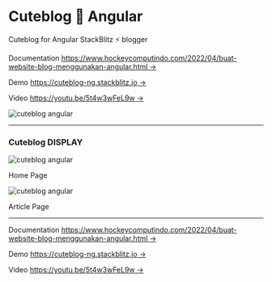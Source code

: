 # Cuteblog 🥳 Angular

Cuteblog for Angular StackBlitz ⚡️ blogger

Documentation [https://www.hockeycomputindo.com/2022/04/buat-website-blog-menggunakan-angular.html →](https://www.hockeycomputindo.com/2022/04/buat-website-blog-menggunakan-angular.html)

Demo [https://cuteblog-ng.stackblitz.io →](https://cuteblog-ng.stackblitz.io/)

Video [https://youtu.be/5t4w3wFeL9w →](https://youtu.be/5t4w3wFeL9w)

![cuteblog angular](https://blogger.googleusercontent.com/img/b/R29vZ2xl/AVvXsEg5XNMWFEvuE1oGA-K8vzGczGNeO3aMjwScKt5TDpPX2xqNWt2Cgq9Aujtm-8ZsjHc12FXc1UOybRRRfpwji8MpLuD_9cY_VD7JTuV8l-7T7klVqOUx5sY0haNkKvTPiAaSDvVOxMauTg5YiYWyKwq3ZSC0_ZZmaKPk4IrzTD9ma7unBDZe5I8JiT5tqw/s1920/free%20download%20cara%20membuat%20website%20blog%20angular.jpg)

---

### Cuteblog DISPLAY

![cuteblog angular](<https://blogger.googleusercontent.com/img/b/R29vZ2xl/AVvXsEj3YkJY5-04fEUVixbHNUN-m42rRfIDw6xtp6auHKCYT8oZMH5_Jf__i6o9uwXCo14s7csSh8RAu2NkyMTMrBg8fMfx438poA5lfoTPioVrQCwjMctIgUwsl4KOa9N3ghKq7cqQoPjU2BBwFNhaiNm2nLk8aCL81EQMiNqfrp36xZwhuByHRPuttq1ogQ/s1652/angular%20blog%20source%20code%20free%20download%20with%20cuteblog%20for%20angular%20(1).png>)

Home Page

![cuteblog angular](<https://blogger.googleusercontent.com/img/b/R29vZ2xl/AVvXsEi9Kn8cIxe9ZkxlF9YW7y_JFz9T1RV46T1F5fbnZPr9sy19KmLnNnnm22aM7gKZyt0iqvlbBUoeLDpKJC_5gJ-dW_zQnK9h2zNTXczj48a1JLuA702qeGJzlN8Tzj-P5R8q2O0mZbPtY6Qn8UAp7sibWJevfWHfGK7rul3bSP33hhsQdIASbxawDEeqqg/s1716/angular%20blog%20source%20code%20free%20download%20with%20cuteblog%20for%20angular%20(3).png>)

Article Page

---

Documentation [https://www.hockeycomputindo.com/2022/04/buat-website-blog-menggunakan-angular.html →](https://www.hockeycomputindo.com/2022/04/buat-website-blog-menggunakan-angular.html)

Demo [https://cuteblog-ng.stackblitz.io →](https://cuteblog-ng.stackblitz.io/)

Video [https://youtu.be/5t4w3wFeL9w →](https://youtu.be/5t4w3wFeL9w)
